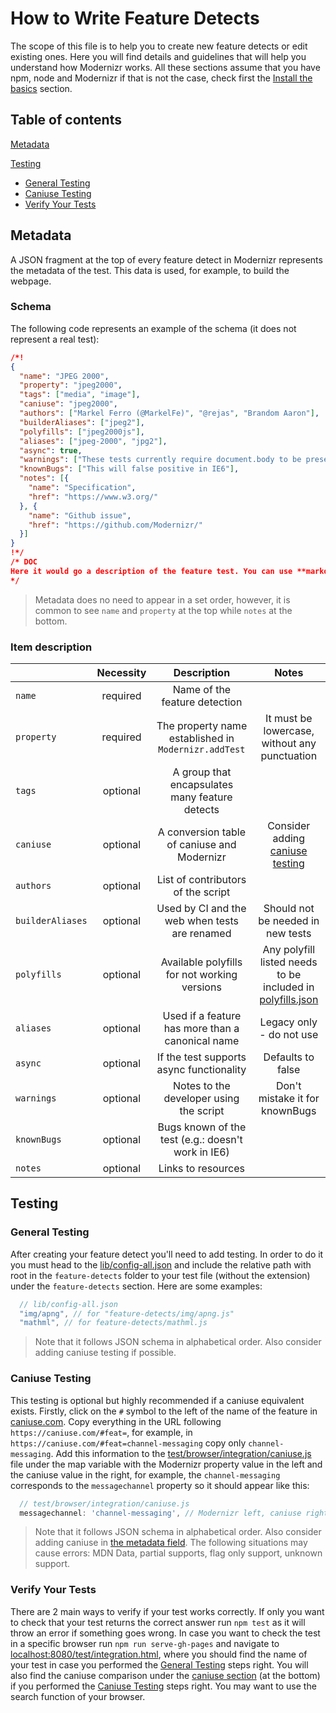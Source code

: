 # How to Write Feature Detects

The scope of this file is to help you to create new feature detects or edit existing ones. Here you will find details and guidelines that will help you understand how
Modernizr works. All these sections assume that you have npm, node and Modernizr if that is not the case, check first the [Install the basics](#install-the-basics) section.

## Table of contents

[Metadata](#metadata)

[Testing](#testing)

* [General Testing](#general-testing)
* [Caniuse Testing](#caniuse-testing)
* [Verify Your Tests](#verify-your-tests)

## Metadata

A JSON fragment at the top of every feature detect in Modernizr represents the metadata of the test. This data is used, for example, to build the webpage.

### Schema

The following code represents an example of the schema (it does not represent a real test):

```json
/*!
{
  "name": "JPEG 2000",
  "property": "jpeg2000",
  "tags": ["media", "image"],
  "caniuse": "jpeg2000",
  "authors": ["Markel Ferro (@MarkelFe)", "@rejas", "Brandom Aaron"],
  "builderAliases": ["jpeg2"],
  "polyfills": ["jpeg2000js"],
  "aliases": ["jpeg-2000", "jpg2"],
  "async": true,
  "warnings": ["These tests currently require document.body to be present"],
  "knownBugs": ["This will false positive in IE6"],
  "notes": [{
    "name": "Specification",
    "href": "https://www.w3.org/"
  }, {
    "name": "Github issue",
    "href": "https://github.com/Modernizr/"
  }]
}
!*/
/* DOC
Here it would go a description of the feature test. You can use **markdown** here :)
*/
```

> Metadata does no need to appear in a set order, however, it is common to see `name` and `property` at the top while `notes` at the bottom.

### Item description

|                  | Necessity |                      Description                     |                                       Notes                                      |
|------------------|:---------:|:----------------------------------------------------:|:--------------------------------------------------------------------------------:|
| `name`           |  required |             Name of the feature detection            |                                                                                  |
| `property`       |  required | The property name established in `Modernizr.addTest` |                   It must be lowercase, without any punctuation                  |
| `tags`           |  optional |    A group that encapsulates many feature detects    |                                                                                  |
| `caniuse`        |  optional |      A conversion table of caniuse and Modernizr     |                Consider adding [caniuse testing](#caniuse-testing)               |
| `authors`        |  optional |          List of contributors of the script          |                                                                                  |
| `builderAliases` |  optional |     Used by CI and the web when tests are renamed    |                         Should not be needed in new tests                        |
| `polyfills`      |  optional |     Available polyfills for not working versions     | Any polyfill listed needs to be included in [polyfills.json](lib/polyfills.json) |
| `aliases`        |  optional |   Used if a feature has more than a canonical name   |                             Legacy only - do not use                             |
| `async`          |  optional |       If the test supports async functionality       |                                 Defaults to false                                |
| `warnings`       |  optional |        Notes to the developer using the script       |                          Don't mistake it for knownBugs                          |
| `knownBugs`      |  optional |  Bugs known of the test (e.g.: doesn't work in IE6)  |                                                                                  |
| `notes`          |  optional |                  Links to resources                  |                                                                                  |

## Testing

### General Testing

After creating your feature detect you'll need to add testing. In order to do it you must head to the [lib/config-all.json](lib/config-all.json) and include the relative path with root in the `feature-detects` folder to your test file (without the extension) under the `feature-detects` section. Here are some examples:

```js
  // lib/config-all.json
  "img/apng", // for "feature-detects/img/apng.js"
  "mathml", // for feature-detects/mathml.js
```

> Note that it follows JSON schema in alphabetical order. Also consider adding caniuse testing if possible.

### Caniuse Testing

This testing is optional but highly recommended if a caniuse equivalent exists. Firstly, click on the `#` symbol to the left of the name of the feature in [caniuse.com](https://caniuse.com). Copy everything in the URL following `https://caniuse.com/#feat=`, for example, in `https://caniuse.com/#feat=channel-messaging` copy only `channel-messaging`. Add this information to the [test/browser/integration/caniuse.js](test/browser/integration/caniuse.js) file under the map variable with the Modernizr property value in the left and the caniuse value in the right, for example, the `channel-messaging` corresponds to the `messagechannel` property so it should appear like this:

```js
  // test/browser/integration/caniuse.js
  messagechannel: 'channel-messaging', // Modernizr left, caniuse right
```

> Note that it follows JSON schema in alphabetical order. Also consider adding caniuse in [the metadata field](#metadata).
> The following situations may cause errors: MDN Data, partial supports, flag only support, unknown support.

### Verify Your Tests

There are 2 main ways to verify if your test works correctly. If only you want to check that your test returns the correct answer run `npm test` as it will throw an error if something goes wrong. In case you want to check the test in a specific browser run `npm run serve-gh-pages` and navigate to [localhost:8080/test/integration.html](http://localhost:8080/test/integration.html), where you should find the name of your test in case you performed the [General Testing](#general-testing) steps right. You will also find the caniuse comparison under the [caniuse section](http://localhost:8080/test/integration.html?grep=caniuse) (at the bottom) if you performed the [Caniuse Testing](#caniuse-testing) steps right. You may want to use the search function of your browser.
